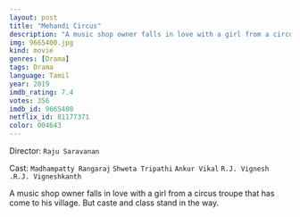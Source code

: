 ```yaml
---
layout: post
title: "Mehandi Circus"
description: "A music shop owner falls in love with a girl from a circus troupe that has come to his village. But caste and class stand in the way..."
img: 9665400.jpg
kind: movie
genres: [Drama]
tags: Drama 
language: Tamil
year: 2019
imdb_rating: 7.4
votes: 356
imdb_id: 9665400
netflix_id: 81177371
color: 004643
---
```

Director: `Raju Saravanan`  

Cast: `Madhampatty Rangaraj` `Shweta Tripathi` `Ankur Vikal` `R.J. Vignesh` `.R.J. Vigneshkanth` 

A music shop owner falls in love with a girl from a circus troupe that has come to his village. But caste and class stand in the way.